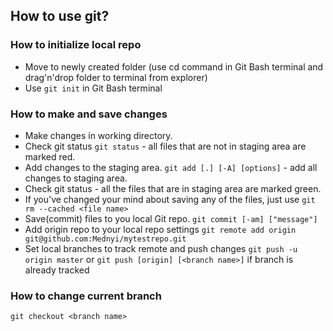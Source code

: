 ## How to use git?
### How to initialize local repo
* Move to newly created folder 
(use cd command in Git Bash terminal and drag'n'drop folder to terminal from explorer)
* Use ```git init``` in Git Bash terminal
### How to make and save changes
* Make changes in working directory.
* Check git status ``git status`` - all files that are not in staging area
are marked red.
* Add changes to the staging area.
``git add [.] [-A] [options]`` - add all changes to staging area.
* Check git status - all the files that are in staging area are marked green.
* If you've changed your mind about saving any of the files, just use 
```git rm --cached <file name>```
* Save(commit) files to you local Git repo.
```git commit [-am] ["message"]```
* Add origin repo to your local repo settings
```git remote add origin git@github.com:Mednyi/mytestrepo.git```
* Set local branches to track remote and push changes
```git push -u origin master```
or
```git push [origin] [<branch name>]``` if branch is already tracked

### How to change current branch
```git checkout <branch name>```
